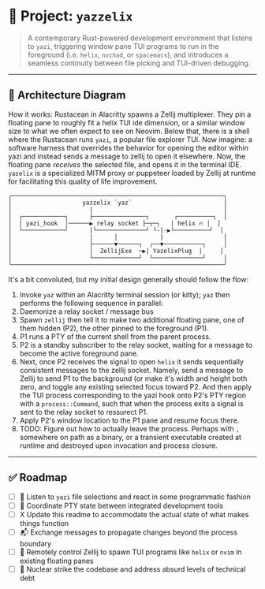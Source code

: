 # 🧰 Project: `yazzelix`

> A contemporary Rust-powered development environment that listens to `yazi`, triggering window pane TUI programs to run in the foreground (i.e. `helix`, `nvchad`, or `spacemacs`), and introduces a seamless continuity between file picking and TUI-driven debugging.

---

## 📸 Architecture Diagram
How it works:
Rustacean in Alacritty spawns a Zellij multiplexer. They pin a floating pane to roughly fit a helix TUI ide dimension, or a
similar window size to what we often expect to see on Neovim.
Below that, there is a shell where the Rustacean runs `yazi`, a popular file explorer TUI.
Now imagine: a software harness that overrides the behavior for opening the editor within yazi
and instead sends a message to zellij to open it elsewhere.
Now, the floating pane _receives_ the selected file, and opens it in the terminal IDE.
`yazelix` is a specialized MITM proxy or puppeteer loaded by Zellij at runtime for facilitating this quality of life improvement.

```text
╭────────────────────────────────────────────────────────────╮
│                    yazzelix `yaz`                          │
│                      |                                     │
│  ┌────────────┐      ├───────────────┐       ┌──────────┐  │
│  │ yazi_hook  │──────▶ relay socket ├─┬─┐   | helix 🔥 │  │
│  └────────────┘      |└──────────────┘ └-|-▶└──────────┘  │
│                      |      │            |                 │
│                      ├──────▼──────┐  ┌──▼───────────┐     │
│                      │  ZellijExe  ─▶| YazelixPlug  |     │
│                      └─────────────┘  └──────────────┘     │
╰────────────────────────────────────────────────────────────╯
```
It's a bit convoluted, but my initial design generally should follow the flow:
1. Invoke `yaz` within an Alacritty terminal session (or kitty); `yaz` then performs the following sequence in parallel:
2. Daemonize a relay socket / message bus
3. Spawn `zellij` then tell it to make two additional floating pane, one of them hidden (P2), the other pinned to the foreground (P1). 
4. P1 runs a PTY of the current shell from the parent process. 
5. P2 is a standby subscriber to the relay socket, waiting for a message to become the active foreground pane. 
6. Next, once P2 receives the signal to open `helix` it sends sequentially consistent messages to the zellij socket. Namely, send a message to Zellij to send P1 to the background (or make it's width and height both zero, and toggle any existing selected focus toward P2. And then apply the TUI process corresponding to the yazi hook onto P2's PTY region with a `process::Command`, such that when the process exits a signal is sent to the relay socket to ressurect P1.
7. Apply P2's window location to the P1 pane and resume focus there.
8. TODO: Figure out how to actually leave the process. Perhaps with `,` somewhere on path as a binary, or a transient executable created at runtime and destroyed upon invocation and process closure.
---

## ✅ Roadmap
- [ ] 🧙 Listen to `yazi` file selections and react in some programmatic fashion
- [ ] 🧠 Coordinate PTY state between integrated development tools
- [ ] X  Update this readme to accommodate the actual state of what makes things function
- [ ] 📬 Exchange messages to propagate changes beyond the process boundary
- [ ] 💫 Remotely control Zellij to spawn TUI programs like `helix` or `nvim` in existing floating panes
- [ ] 🧪 Nuclear strike the codebase and address absurd levels of technical debt
